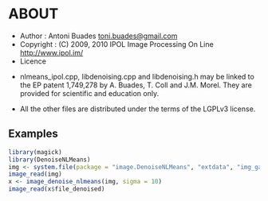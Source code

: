 # ABOUT

* Author    : Antoni Buades <toni.buades@gmail.com>
* Copyright : (C) 2009, 2010 IPOL Image Processing On Line http://www.ipol.im/
* Licence

- nlmeans_ipol.cpp, libdenoising.cpp and libdenoising.h
may be linked to the EP patent 1,749,278 by A. Buades, T. Coll and J.M. Morel.
They are provided for scientific and education only.

- All the other files are distributed under the terms of the
  LGPLv3 license.


## Examples

```r
library(magick)
library(DenoiseNLMeans)
img <- system.file(package = "image.DenoiseNLMeans", "extdata", "img_garden.png")
image_read(img)
x <- image_denoise_nlmeans(img, sigma = 10)
image_read(x$file_denoised)
```